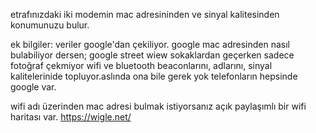 etrafınızdaki iki modemin mac adresininden ve sinyal kalitesinden konumunuzu bulur.

ek bilgiler: veriler google'dan çekiliyor. google mac adresinden nasıl bulabiliyor dersen; google street wiew sokaklardan geçerken sadece fotoğraf çekmiyor wifi ve bluetooth beaconlarını, adlarını, sinyal kalitelerinide topluyor.aslında ona bile gerek yok telefonların hepsinde google var.

wifi adı üzerinden mac adresi bulmak istiyorsanız açık paylaşımlı bir wifi haritası var.
https://wigle.net/
